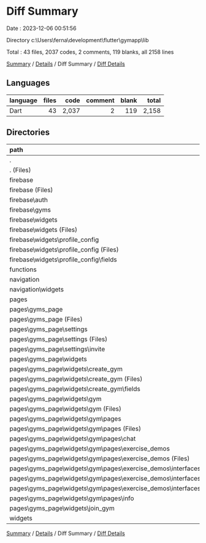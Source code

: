 # Diff Summary

Date : 2023-12-06 00:51:56

Directory c:\\Users\\ferna\\development\\flutter\\gymapp\\lib

Total : 43 files,  2037 codes, 2 comments, 119 blanks, all 2158 lines

[Summary](results.md) / [Details](details.md) / Diff Summary / [Diff Details](diff-details.md)

## Languages
| language | files | code | comment | blank | total |
| :--- | ---: | ---: | ---: | ---: | ---: |
| Dart | 43 | 2,037 | 2 | 119 | 2,158 |

## Directories
| path | files | code | comment | blank | total |
| :--- | ---: | ---: | ---: | ---: | ---: |
| . | 43 | 2,037 | 2 | 119 | 2,158 |
| . (Files) | 1 | 8 | 0 | 0 | 8 |
| firebase | 10 | 185 | 2 | 13 | 200 |
| firebase (Files) | 1 | 131 | 2 | 12 | 145 |
| firebase\\auth | 2 | 10 | 0 | 0 | 10 |
| firebase\\gyms | 3 | 21 | 0 | 1 | 22 |
| firebase\\widgets | 4 | 23 | 0 | 0 | 23 |
| firebase\\widgets (Files) | 1 | 1 | 0 | 0 | 1 |
| firebase\\widgets\\profile_config | 3 | 22 | 0 | 0 | 22 |
| firebase\\widgets\\profile_config (Files) | 2 | 4 | 0 | 0 | 4 |
| firebase\\widgets\\profile_config\\fields | 1 | 18 | 0 | 0 | 18 |
| functions | 4 | 50 | 0 | 7 | 57 |
| navigation | 1 | 40 | 0 | 2 | 42 |
| navigation\\widgets | 1 | 40 | 0 | 2 | 42 |
| pages | 25 | 1,669 | 0 | 88 | 1,757 |
| pages\\gyms_page | 25 | 1,669 | 0 | 88 | 1,757 |
| pages\\gyms_page (Files) | 1 | 38 | 0 | 0 | 38 |
| pages\\gyms_page\\settings | 4 | 314 | 0 | 17 | 331 |
| pages\\gyms_page\\settings (Files) | 1 | 40 | 0 | 4 | 44 |
| pages\\gyms_page\\settings\\invite | 3 | 274 | 0 | 13 | 287 |
| pages\\gyms_page\\widgets | 20 | 1,317 | 0 | 71 | 1,388 |
| pages\\gyms_page\\widgets\\create_gym | 2 | 38 | 0 | 0 | 38 |
| pages\\gyms_page\\widgets\\create_gym (Files) | 1 | 36 | 0 | 0 | 36 |
| pages\\gyms_page\\widgets\\create_gym\\fields | 1 | 2 | 0 | 0 | 2 |
| pages\\gyms_page\\widgets\\gym | 16 | 1,108 | 0 | 63 | 1,171 |
| pages\\gyms_page\\widgets\\gym (Files) | 1 | 18 | 0 | 0 | 18 |
| pages\\gyms_page\\widgets\\gym\\pages | 15 | 1,090 | 0 | 63 | 1,153 |
| pages\\gyms_page\\widgets\\gym\\pages (Files) | 1 | 86 | 0 | 4 | 90 |
| pages\\gyms_page\\widgets\\gym\\pages\\chat | 2 | 33 | 0 | 8 | 41 |
| pages\\gyms_page\\widgets\\gym\\pages\\exercise_demos | 11 | 897 | 0 | 48 | 945 |
| pages\\gyms_page\\widgets\\gym\\pages\\exercise_demos (Files) | 4 | 244 | 0 | 13 | 257 |
| pages\\gyms_page\\widgets\\gym\\pages\\exercise_demos\\interfaces | 7 | 653 | 0 | 35 | 688 |
| pages\\gyms_page\\widgets\\gym\\pages\\exercise_demos\\interfaces (Files) | 5 | 506 | 0 | 28 | 534 |
| pages\\gyms_page\\widgets\\gym\\pages\\exercise_demos\\interfaces\\widgets | 2 | 147 | 0 | 7 | 154 |
| pages\\gyms_page\\widgets\\gym\\pages\\info | 1 | 74 | 0 | 3 | 77 |
| pages\\gyms_page\\widgets\\join_gym | 2 | 171 | 0 | 8 | 179 |
| widgets | 2 | 85 | 0 | 9 | 94 |

[Summary](results.md) / [Details](details.md) / Diff Summary / [Diff Details](diff-details.md)